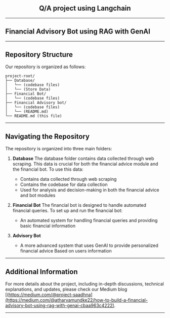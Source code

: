 <div align="center">
    <h2>Q/A project using Langchain</h2>
  
</div>

---


## Financial Advisory Bot using RAG with GenAI

---
## Repository Structure

Our repository is organized as follows:

```
project-root/
├── Database/
│   └── (codebase files)
│   └── (Store Data)
├── Financial Bot/
│   └── (codebase files)
├── Financial Advisory bot/
│   └── (codebase files)
│   └── (README.md)
└── README.md (this file)
```
---
## Navigating the Repository

The repository is organized into three main folders:

1. **Database**
The database folder contains data collected through web scraping. This data is crucial for both the financial advice module and the financial bot. To use this data:

   - Contains data collected through web scraping
   - Contains the codebase for data collection 
   - Used for analysis and decision-making in both the financial advice and bot modules

2. **Financial Bot**
The financial bot is designed to handle automated financial queries. To set up and run the financial bot:
   - An automated system for handling financial queries and providing basic financial information

3. **Advisory Bot**
    - A more advanced system that uses GenAI to provide personalized financial advice Based on users information
---
## Additional Information

For more details about the project, including in-depth discussions, technical explanations, and updates, please check our Medium blog [(https://medium.com/@project-saadhna](https://medium.com/@atharvamundke22/how-to-build-a-financial-advisory-bot-using-rag-with-genai-cbaa963c4222).

---

